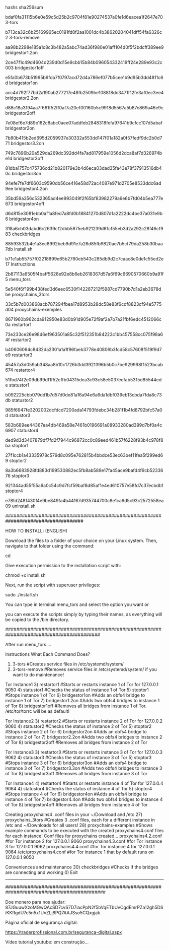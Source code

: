 hashs sha256sum

bdaf0fa31115b6e0e59c5d25b2c9704f81e90274537a0fe1d6eacea1f2647e70  3-tors

b713ca32c6b25169965ec0191fd0f2aa1001dc4b38620204041dff54fa6326c2  3-tors-remove

aa98b2298e185a1c8c3b482a5abc74ad36f980e01aff104d0f5f2bdcff389ee9  bridgestor1.2on

2ce47f1c49d4604d239d0d15e9cbb15b84b096054332419ff24e289e93c2c003  bridgestor1off

e5fa0b673b51995b9fda7f0797acd72d4a786ef077b5cee1b9d95b3dd4811c6d  bridgestor1on

acc4d792f77bd2a190ab277217e48fb2509be108818dc3471f12fe3af0ec3ee4  bridgestor2.2on

d88c18a3194aa7f661f52ff0af7a20ef00160b5c9918d5567a5b87e869a46e9c  bridgestor2off

7e08ef6e7d89e182c8abc0aee07addfeb2848318fefa97641b9cfcc107d5abaf  bridgestor2on

7b80b415b2ed695d2059937e30332a553dd147f01a182a0f57fedf9dc2b0d771  bridgestor3.2on

749c7896b20a529da269dc392dd4fa7ad817959e1056d2dca8af7d326974be1d  bridgestor3off

81dba1757c475736cd21b820179e3b4d6eca03dad35fa43e78f37913516db40c  bridgestor3on

94efe7fe7df6603c9590db56ce416e58d72ac4087e971d2705e8533ddc6ad9ee  bridgestor4.2on

35bd59a356c532365ad4ee993049f2f65bf83982279a6e6b7fd04b5ea777e673  bridgestor4off

d6d815e3081ebb0af1a8fed7a8fd0b18841270d807d1a2222dc4be37a031e9b6  bridgestor4on

318a6cb03dabd6c2639cf2dbb5875eb921239d61cf55eb3d2a292c28f46cf983  checkbridges

88593532b4e1a3ec8992beb9d91e7a26d85fb9820ae7b5cf79da258b30baa7db  install.sh

b71e1ab55757f02218899e65b2760eb543c285db9d2c7caac8e0de1c55ed2e17  Instructions

2b87113a6505f4baff5628e92e8b6eb2618367d57a6f69c6690570660b9a91f5  menu_tors

5e540f6f199b438fed3d6eec6530f142287212f5987cd7790b7d1a2eb3678dbe  proxychains_3tors

33c5b7d003868acb787294fbea17d8953b28dc58e83f6cdf8823cf94e5775d04  proxychains-exemples

8671960b962cda912950e83d0b91d905e72f9af2a7b7a21fbf6edc4512066c0a  restartor1

73e233ce26e98d6ef963501a85c32f512351b84223c1bb457558cc075f98a64f  restartor2

b40606064c8432da2301a1a1f96faeb3778e40806b3fcd58c57608f519f9d7e9  restartor3

45457a3d059ab348aa8b10c1726b3dd3921396b5b0c7be929998f1523bcab674  restartor4

51fbd74f2e09db99df1f52effb04315dea3c93c58e5037eefab5315d85544ede  statustor1

b092225cbb079dd1b7d57d0de81a16a94e6a6da1dbf039eb13cbda7fda8c73db  statustor2

985f6947fe3202002dcfdcd7200ada14793fdebc34b281f1b4fd8792bfc57a0d  statustor3

583b689ee44367ea4db469a58e7461b0196691a08933280ad399d7bf0a4c6907  statustor4

ded9d3d3407879df7fd2f7944c96872cc0c89eed461b57f6228f93b4c978f8ba  stoptor1

27f1ccb1a43335978c579d8c095e762815b4bbdce53ec63bef11fea5f299ed69  stoptor2

8a3b6683928fd883d199530882ec5fb8ab589e17fa45ace9bafd4f9cb5233676  stoptor3

921344ad55f55a6a0c54c9d7fcf59baf8d85af1e4ed610757e58fd7c37ecbdb1  stoptor4

e78fd2481430f4e9be849fa4b44167d935744700c8e1ca6d5c93c2572558ea09  uninstall.sh


####################################################################################


HOW TO INSTALL: (ENGLISH)

Download the files to a folder of your choice on your Linux system. Then, navigate to that folder using the command:

cd <folder>

Give execution permission to the installation script with:

chmod +x install.sh

Next, run the script with superuser privileges:

sudo ./install.sh

You can type in terminal menu_tors and select the option you want or

you can execute the scripts simply by typing their names, as everything will be copied to the /bin directory.

##########################################################################################

After run menu_tors ...

Instructions
What Each Command Does?
1) 3-tors #Creates service files in /etc/systemd/system/
2) 3-tors-remove #Removes service files in /etc/systemd/system/ if you want to do maintenance!

Tor Instance1
3) restartor1 #Starts or restarts instance 1 of Tor for 127.0.0.1 9050
4) statustor1 #Checks the status of instance 1 of Tor
5) stoptor1 #Stops instance 1 of Tor
6) bridgestor1on #Adds an obfs4 bridge to instance 1 of Tor
7) bridgestor1.2on #Adds two obfs4 bridges to instance 1 of Tor
8) bridgestor1off #Removes all bridges from instance 1 of Tor. /etc/tor/torrc will be as default!

Tor Instance2
3) restartor2 #Starts or restarts instance 2 of Tor for 127.0.0.2 9060
4) statustor2 #Checks the status of instance 2 of Tor
5) stoptor2 #Stops instance 2 of Tor
6) bridgestor2on #Adds an obfs4 bridge to instance 2 of Tor
7) bridgestor2.2on #Adds two obfs4 bridges to instance 2 of Tor
8) bridgestor2off #Removes all bridges from instance 2 of Tor

Tor Instance3
3) restartor3 #Starts or restarts instance 3 of Tor for 127.0.0.3 9062
4) statustor3 #Checks the status of instance 3 of Tor
5) stoptor3 #Stops instance 3 of Tor
6) bridgestor3on #Adds an obfs4 bridge to instance 3 of Tor
7) bridgestor3.3on #Adds two obfs4 bridges to instance 3 of Tor
8) bridgestor3off #Removes all bridges from instance 3 of Tor

Tor Instance4
4) restartor4 #Starts or restarts instance 4 of Tor for 127.0.0.4 9064
4) statustor4 #Checks the status of instance 4 of Tor
5) stoptor4 #Stops instance 4 of Tor
6) bridgestor4on #Adds an obfs4 bridge to instance 4 of Tor
7) bridgestor4.4on #Adds two obfs4 bridges to instance 4 of Tor
8) bridgestor4off #Removes all bridges from instance 4 of Tor

Creating proxychains4 .conf files in your ~/Download and /etc
27) proxychains_3tors #Creates 3 .conf files, each for a different instance in /etc and ~/Downloads for all users!
28) proxychains-examples #Shows example commands to be executed with the created proxychains4.conf files for each instance!
Conf files for proxychains created...
proxychains4.2.conf #for Tor instance 2 for 127.0.0.1 9060
proxychains4.3.conf #for Tor instance 3 for 127.0.0.1 9062
proxychains4.4.conf #for Tor instance 4 for 127.0.0.1 9064
/etc/proxychains4.conf #for Tor instance 1 that by default runs on 127.0.0.1 9050

Conveniences and maintenance
30) checkbridges #Checks if the bridges are connecting and working
0) Exit

------------------------------------------------------------------------------------


############################################################################################

Doe monero para nos ajudar: 87JGuuwXzoMGwQAcSD7cvS7D7iacPpN2f5bVqETbUvCgdEmrPZa12gh5DSiKKRgdU7c5n5x1UvZLj8PQ7AAJSso5CQxgjak

Página oficial de segurança digital:

https://traderprofissional.com.br/seguranca-digital.aspx

Vídeo tutorial youtube: em construção...









